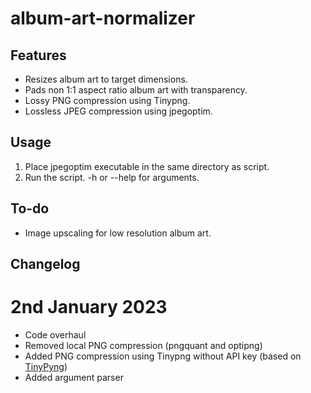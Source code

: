 # album-art-normalizer

## Features
 - Resizes album art to target dimensions.
 - Pads non 1:1 aspect ratio album art with transparency.
 - Lossy PNG compression using Tinypng.
 - Lossless JPEG compression using jpegoptim.
 
## Usage
 1. Place jpegoptim executable in the same directory as script.
 2. Run the script. -h or --help for arguments.
 
## To-do
 - Image upscaling for low resolution album art.

## Changelog
# 2nd January 2023
 - Code overhaul
 - Removed local PNG compression (pngquant and optipng)
 - Added PNG compression using Tinypng without API key (based on [TinyPyng](https://github.com/elmoiv/tinypyng))
 - Added argument parser